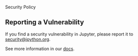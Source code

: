  Security Policy

## Reporting a Vulnerability

If you find a security vulnerability in Jupyter, please report it to security@ipython.org.

See more information in our [docs](https://jupyter.org/security).
